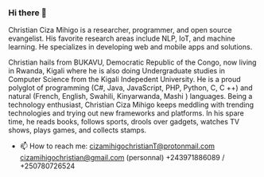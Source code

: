 ### Hi there 👋

Christian Ciza Mihigo is a researcher, programmer, and open source
evangelist. His favorite research areas include NLP, IoT, and machine
learning. He specializes in developing web and mobile apps and solutions.

Christian hails from BUKAVU, Democratic Republic of the Congo, now living in Rwanda, Kigali where he is also doing Undergraduate studies in Computer Science from the Kigali Indepedent University. 
He is a proud polyglot of programming (C#, Java, JavaScript, PHP, Python, C, C ++) and
natural (French, English, Swahili, Kinyarwanda, Mashi ) languages. Being a technology
enthusiast, Christian Ciza Mihigo keeps meddling with trending technologies and trying
out new frameworks and platforms. In his spare time, he reads books, follows sports, drools over gadgets, watches TV shows, plays games, and collects stamps. 

- 📫 How to reach me: 
                      cizamihigochristianT@protonmail.com
                      cizamihigochristian@gmail.com (personnal)
                      +243971886089 / +250780726524
<!--
**cizamihigo/cizamihigo** is a ✨ _special_ ✨ repository because its `README.md` (this file) appears on your GitHub profile.


Here are some ideas to get you started:

- 🔭 I’m currently working on ...
- 🌱 I’m currently learning ...
- 👯 I’m looking to collaborate on ...
- 🤔 I’m looking for help with ...
- 💬 Ask me about ...

- 😄 Pronouns: ...
- ⚡ Fun fact: ...
-->
